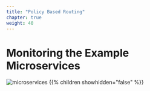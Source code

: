 ```yaml
---
title: "Policy Based Routing"
chapter: true
weight: 40
---
```


# Monitoring the Example Microservices

![microservices](/images/crystal.svg)
{{% children showhidden="false" %}}
